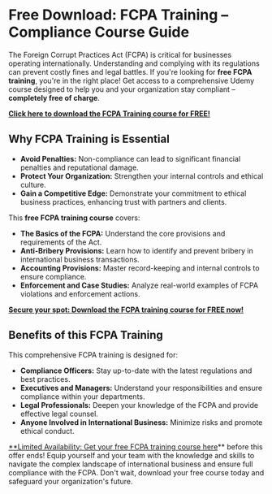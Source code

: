 # Free Download: FCPA Training – Compliance Course Guide

The Foreign Corrupt Practices Act (FCPA) is critical for businesses operating internationally. Understanding and complying with its regulations can prevent costly fines and legal battles. If you're looking for **free FCPA training**, you're in the right place! Get access to a comprehensive Udemy course designed to help you and your organization stay compliant – **completely free of charge**.

[**Click here to download the FCPA Training course for FREE!**](https://udemywork.com/fcpa-training)

## Why FCPA Training is Essential

*   **Avoid Penalties:** Non-compliance can lead to significant financial penalties and reputational damage.
*   **Protect Your Organization:** Strengthen your internal controls and ethical culture.
*   **Gain a Competitive Edge:** Demonstrate your commitment to ethical business practices, enhancing trust with partners and clients.

This **free FCPA training course** covers:

*   **The Basics of the FCPA:** Understand the core provisions and requirements of the Act.
*   **Anti-Bribery Provisions:** Learn how to identify and prevent bribery in international business transactions.
*   **Accounting Provisions:** Master record-keeping and internal controls to ensure compliance.
*   **Enforcement and Case Studies:** Analyze real-world examples of FCPA violations and enforcement actions.

[**Secure your spot: Download the FCPA training course for FREE now!**](https://udemywork.com/fcpa-training)

## Benefits of this FCPA Training

This comprehensive FCPA training is designed for:

*   **Compliance Officers:** Stay up-to-date with the latest regulations and best practices.
*   **Executives and Managers:** Understand your responsibilities and ensure compliance within your departments.
*   **Legal Professionals:** Deepen your knowledge of the FCPA and provide effective legal counsel.
*   **Anyone Involved in International Business:** Minimize risks and promote ethical conduct.

[**Limited Availability: Get your free FCPA training course here](https://udemywork.com/fcpa-training)** before this offer ends! Equip yourself and your team with the knowledge and skills to navigate the complex landscape of international business and ensure full compliance with the FCPA. Don't wait, download your free course today and safeguard your organization's future.
